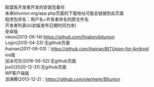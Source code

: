 联盟各开发者开发的安装包备份<br>
未来bitunion.org/app.php页面的下载地址可能会链接到此页面<br>
程序包命名：用户名+开发者命名的原文件名<br>
开发者列表(以初版发布日期时间为序)<br>
安卓版<br>
vleon(2013-06-14):https://github.com/finalion/bitunion<br>
Login(2015-04-23):无github页面<br>
ihainan(2017-06-03)：https://github.com/ihainan/BITUnion-for-Android<br>
ios版<br>
加冰可乐(2016-06-02):无github页面<br>
jox0(2020-12-31):无github页面<br>
WP客户端版<br>
泪沸腾(2013-12-2)：https://github.com/olenheim/Bitunion<br>
